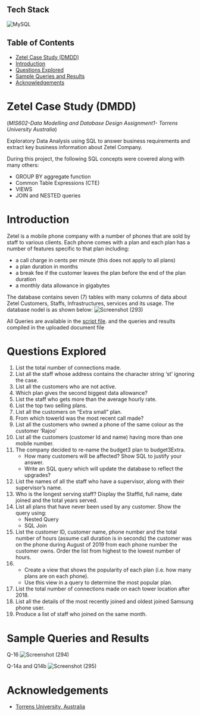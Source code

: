 
## Tech Stack

[//]: # (I must include tools section and add tools images, check proper README design tutorial)
[//]: # (images and style from https://simpleicons.org/)
![MySQL](https://img.shields.io/badge/MySQL-2B2B2B?style=for-the-badge&logo=mySql)


## Table of Contents
- [Zetel Case Study (DMDD)](#zetel-case-study-dmdd)
- [Introduction](#introduction)
- [Questions Explored](#questions-explored)
- [Sample Queries and Results](#sample-queries-and-results)
- [Acknowledgements](#acknowledgements)


<a name="desc"></a>
# Zetel Case Study (DMDD)

(_MIS602-Data Modelling and Database Design Assignment1- Torrens University Australia_)

Exploratory Data Analysis using SQL to answer business requirements and extract key business information about Zetel Company.

During this project, the following  SQL concepts were covered along with many others:
* GROUP BY aggregate function
* Common Table Expressions (CTE)
* VIEWS
* JOIN and NESTED queries

<a name="intro"></a>
# Introduction
Zetel is a mobile phone company with a number of phones that are sold by staff to various clients. Each phone comes with a plan and each plan has a number of features specific to that plan including:
* a call charge in cents per minute (this does not apply to all plans)
* a plan duration in months
* a break fee if the customer leaves the plan before the end of the plan duration
* a monthly data allowance in gigabytes

The database contains seven (7) tables with many columns of data about Zetel Customers, Staffs, Infrastructures, services and its usage. The database nodel is as shown below:
![Screenshot (293)](https://user-images.githubusercontent.com/58152694/191609297-a0f9a135-9f76-4af1-b801-10474dcbeb20.png)

All Queries are available in the [script file](https://github.com/DeleLinus/Zetel-Case-Study-DMDD-/blob/master/answers_script.sql). and the queries and results compiled in the uploaded document file
<a name="qss"></a>
# Questions Explored
1. List the total number of connections made.
2. List all the staff whose address contains the character string ‘st’ ignoring the case.
3. List all the customers who are not active.
4. Which plan gives the second biggest data allowance?
5. List the staff who gets more than the average hourly rate.
6. List the top two selling plans.
7. List all the customers on “Extra small” plan. 
8. From which towerId was the most recent call made?
9. List all the customers who owned a phone of the same colour as the customer ‘Rajoo’
10. List all the customers (customer Id and name) having more than one mobile number.
11. The company decided to re-name the budget3 plan to budget3Extra.
    * How many customers will be affected? Show SQL to justify your answer.
    * Write an SQL query which will update the database to reflect the upgrades?
12. List the names of all the staff who have a supervisor, along with their supervisor’s name.
13. Who is the longest serving staff? Display the StaffId, full name, date joined and the total years served.
14. List all plans that have never been used by any customer. Show the query using:
    * Nested Query
    * SQL Join
15. List the customer ID, customer name, phone number and the total number of hours (assume call duration is in seconds) the customer was on the phone during August of 2019 from each phone number the customer owns. Order the list from highest to the lowest number of hours.
16. 
    * Create a view that shows the popularity of each plan (i.e. how many plans are on each phone).
    * Use this view in a query to determine the most popular plan.
17. List the total number of connections made on each tower location after 2018.
18. List all the details of the most recently joined and oldest joined Samsung phone user.
19. Produce a list of staff who joined on the same month.

<a name="sample"></a>
# Sample Queries and Results
Q-16
![Screenshot (294)](https://user-images.githubusercontent.com/58152694/191614369-6be8b643-83f6-4f30-a1d5-2cd006e407b8.png)

Q-14a and Q14b
![Screenshot (295)](https://user-images.githubusercontent.com/58152694/191615405-53f9e82d-2932-445c-91ab-6307658648f9.png)


<a name="ref"></a>
# Acknowledgements

 - [Torrens University, Australia](http://www.torrens.edu.au)

